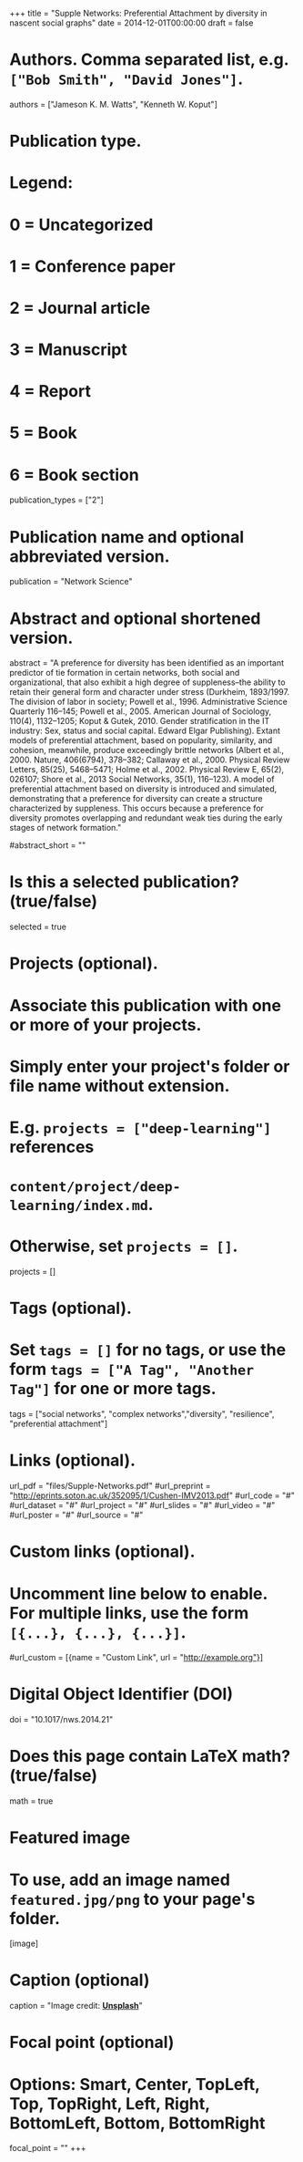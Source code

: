 +++
title = "Supple Networks: Preferential Attachment by diversity in nascent social graphs"
date = 2014-12-01T00:00:00
draft = false

# Authors. Comma separated list, e.g. `["Bob Smith", "David Jones"]`.
authors = ["Jameson K. M. Watts", "Kenneth W. Koput"]

# Publication type.
# Legend:
# 0 = Uncategorized
# 1 = Conference paper
# 2 = Journal article
# 3 = Manuscript
# 4 = Report
# 5 = Book
# 6 = Book section
publication_types = ["2"]

# Publication name and optional abbreviated version.
publication = "Network Science"

# Abstract and optional shortened version.
abstract = "A preference for diversity has been identified as an important predictor of tie formation in certain networks, both social and organizational, that also exhibit a high degree of suppleness–the ability to retain their general form and character under stress (Durkheim, 1893/1997. The division of labor in society; Powell et al., 1996. Administrative Science Quarterly 116–145; Powell et al., 2005. American Journal of Sociology, 110(4), 1132–1205; Koput & Gutek, 2010. Gender stratification in the IT industry: Sex, status and social capital. Edward Elgar Publishing). Extant models of preferential attachment, based on popularity, similarity, and cohesion, meanwhile, produce exceedingly brittle networks (Albert et al., 2000. Nature, 406(6794), 378–382; Callaway et al., 2000. Physical Review Letters, 85(25), 5468–5471; Holme et al., 2002. Physical Review E, 65(2), 026107; Shore et al., 2013 Social Networks, 35(1), 116–123). A model of preferential attachment based on diversity is introduced and simulated, demonstrating that a preference for diversity can create a structure characterized by suppleness. This occurs because a preference for diversity promotes overlapping and redundant weak ties during the early stages of network formation."

#abstract_short = ""

# Is this a selected publication? (true/false)
selected = true

# Projects (optional).
#   Associate this publication with one or more of your projects.
#   Simply enter your project's folder or file name without extension.
#   E.g. `projects = ["deep-learning"]` references 
#   `content/project/deep-learning/index.md`.
#   Otherwise, set `projects = []`.
projects = []

# Tags (optional).
#   Set `tags = []` for no tags, or use the form `tags = ["A Tag", "Another Tag"]` for one or more tags.
tags = ["social networks", "complex networks","diversity", "resilience", "preferential attachment"]

# Links (optional).
url_pdf = "files/Supple-Networks.pdf"
#url_preprint = "http://eprints.soton.ac.uk/352095/1/Cushen-IMV2013.pdf"
#url_code = "#"
#url_dataset = "#"
#url_project = "#"
#url_slides = "#"
#url_video = "#"
#url_poster = "#"
#url_source = "#"

# Custom links (optional).
#   Uncomment line below to enable. For multiple links, use the form `[{...}, {...}, {...}]`.
#url_custom = [{name = "Custom Link", url = "http://example.org"}]

# Digital Object Identifier (DOI)
doi = "10.1017/nws.2014.21"

# Does this page contain LaTeX math? (true/false)
math = true

# Featured image
# To use, add an image named `featured.jpg/png` to your page's folder. 
[image]
  # Caption (optional)
  caption = "Image credit: [**Unsplash**](https://unsplash.com/photos/pLCdAaMFLTE)"

  # Focal point (optional)
  # Options: Smart, Center, TopLeft, Top, TopRight, Left, Right, BottomLeft, Bottom, BottomRight
  focal_point = ""
+++

